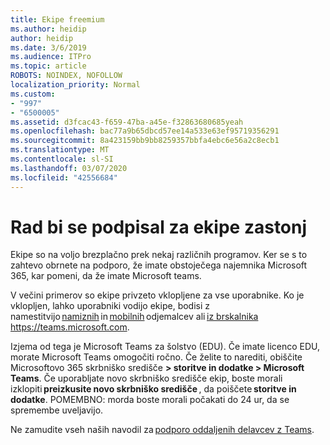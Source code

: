 ```yaml
---
title: Ekipe freemium
ms.author: heidip
author: heidip
ms.date: 3/6/2019
ms.audience: ITPro
ms.topic: article
ROBOTS: NOINDEX, NOFOLLOW
localization_priority: Normal
ms.custom:
- "997"
- "6500005"
ms.assetid: d3fcac43-f659-47ba-a45e-f32863680685yeah
ms.openlocfilehash: bac77a9b65dbcd57ee14a533e63ef95719356291
ms.sourcegitcommit: 8a423159bb9bb8259357bbfa4ebc6e56a2c8ecb1
ms.translationtype: MT
ms.contentlocale: sl-SI
ms.lasthandoff: 03/07/2020
ms.locfileid: "42556684"
---
```

# <a name="id-like-to-sign-up-for-teams-for-free"></a>Rad bi se podpisal za ekipe zastonj

Ekipe so na voljo brezplačno prek nekaj različnih programov. Ker se s to zahtevo obrnete na podporo, že imate obstoječega najemnika Microsoft 365, kar pomeni, da že imate Microsoft teams.

V večini primerov so ekipe privzeto vklopljene za vse uporabnike. Ko je vklopljen, lahko uporabniki vodijo ekipe, bodisi z namestitvijo [namiznih](https://office.visualstudio.com/MAX/_workitems/edit/desktop) in [mobilnih](https://office.visualstudio.com/MAX/_workitems/edit/desktop) odjemalcev ali [iz brskalnika](https://docs.microsoft.com/en-us/MicrosoftTeams/get-clients#mobile-clients)  https://teams.microsoft.com.

Izjema od tega je Microsoft Teams za šolstvo (EDU). Če imate licenco EDU, morate Microsoft Teams omogočiti ročno. Če želite to narediti, obiščite Microsoftovo 365 skrbniško središče **> storitve in dodatke > Microsoft Teams**. Če uporabljate novo skrbniško središče ekip, boste morali izklopiti **preizkusite novo skrbniško središče** , da poiščete **storitve in dodatke**. POMEMBNO: morda boste morali počakati do 24 ur, da se spremembe uveljavijo.

Ne zamudite vseh naših navodil za [podporo oddaljenih delavcev z Teams](https://docs.microsoft.com/en-us/MicrosoftTeams/support-remote-work-with-teams).

